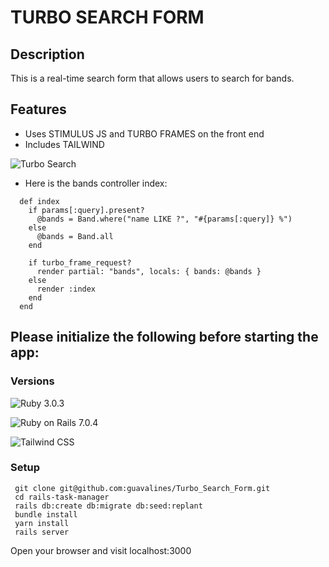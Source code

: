 # TURBO SEARCH FORM

## Description
This is a real-time search form that allows users to search for bands.

## Features
- Uses STIMULUS JS and TURBO FRAMES on the front end
- Includes TAILWIND

![Turbo Search](https://user-images.githubusercontent.com/100665876/213370341-cd8152a8-0cae-40d2-9ddc-555982881fc5.jpeg)

- Here is the bands controller index:

```
  def index
    if params[:query].present?
      @bands = Band.where("name LIKE ?", "#{params[:query]} %")
    else
      @bands = Band.all
    end

    if turbo_frame_request?
      render partial: "bands", locals: { bands: @bands }
    else
      render :index
    end
  end
 ```


## Please initialize the following before starting the app:

### Versions

![Ruby](https://img.shields.io/badge/Ruby-CC342D?style=for-the-badge&logo=ruby&logoColor=white) 3.0.3

![Ruby on Rails](https://img.shields.io/badge/Ruby_on_Rails-CC0000?style=for-the-badge&logo=ruby-on-rails&logoColor=white) 7.0.4

![Tailwind CSS](https://img.shields.io/badge/Tailwind_CSS-38B2AC?style=for-the-badge&logo=tailwind-css&logoColor=white)

### Setup

```
 git clone git@github.com:guavalines/Turbo_Search_Form.git
 cd rails-task-manager
 rails db:create db:migrate db:seed:replant
 bundle install
 yarn install
 rails server
```
Open your browser and visit localhost:3000
